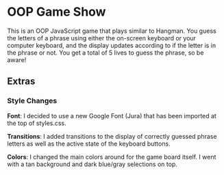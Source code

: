 # OOP Game Show

This is an OOP JavaScript game that plays similar to Hangman. You guess the letters of a phrase using either the on-screen keyboard or your computer keyboard, and the display updates according to if the letter is in the phrase or not. You get a total of 5 lives to guess the phrase, so be aware!

## Extras

### Style Changes

**Font**: I decided to use a new Google Font (Jura) that has been imported at the top of styles.css.

**Transitions**: I added transitions to the display of correctly guessed phrase letters as well as the active state of the keyboard buttons.

**Colors**: I changed the main colors around for the game board itself. I went with a tan background and dark blue/gray selections on top.
